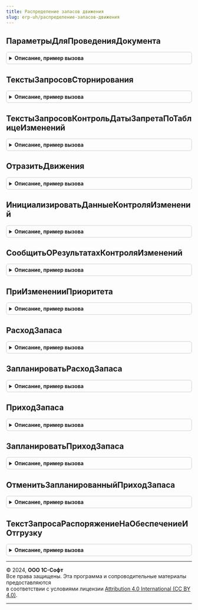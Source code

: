 ```yaml
---
title: Распределение запасов движения
slug: erp-uh/распределение-запасов-движения
---
```



## ПараметрыДляПроведенияДокумента
<details style="margin: 1em 0; padding: 0.5em; border: 1px solid #ccc; border-radius: 6px;">

<summary style="font-weight: bold; cursor: pointer;">Описание, пример вызова</summary>

```bsl

// Формирует параметры для проведения документа по регистрам учетного механизма через общий механизм проведения.
//
// Параметры:
//  Документ - ДокументОбъект - записываемый документ
//  Свойства - ФиксированнаяСтруктура - свойства документа (См. ПроведениеДокументов.СвойстваДокумента).
//
//
// Возвращаемое значение:
//  Структура - См. ПроведениеДокументов.ПараметрыУчетногоМеханизма
//
Функция ПараметрыДляПроведенияДокумента(Документ, Свойства) Экспорт
```

Пример вызова
```bsl
Результат = РаспределениеЗапасовДвижения.ПараметрыДляПроведенияДокумента(Документ, Свойства) 
```
</details>

## ТекстыЗапросовСторнирования
<details style="margin: 1em 0; padding: 0.5em; border: 1px solid #ccc; border-radius: 6px;">

<summary style="font-weight: bold; cursor: pointer;">Описание, пример вызова</summary>

```bsl

// Возвращает тексты запросов для сторнирования движений при исправлении документов
//
// Параметры:
// 	МетаданныеДокумента - ОбъектМетаданныхДокумент - Метаданные документа, который проводится.
//
// Возвращаемое значение:
// 	Соответствие - Соответствие полного имени регистра тексту запроса сторнирования
//
Функция ТекстыЗапросовСторнирования(МетаданныеДокумента) Экспорт
```

Пример вызова
```bsl
Результат = РаспределениеЗапасовДвижения.ТекстыЗапросовСторнирования(МетаданныеДокумента) 
```
</details>

## ТекстыЗапросовКонтрольДатыЗапретаПоТаблицеИзменений
<details style="margin: 1em 0; padding: 0.5em; border: 1px solid #ccc; border-radius: 6px;">

<summary style="font-weight: bold; cursor: pointer;">Описание, пример вызова</summary>

```bsl

// Дополняет текст запроса механизма проверки даты запрета по таблице изменений.
//
// Параметры:
// 	Запрос - Запрос - используется для установки параметров запроса.
//
// Возвращаемое значение:
//	Соответствие - соответствие имен таблиц изменения регистров и текстов запросов.
//
Функция ТекстыЗапросовКонтрольДатыЗапретаПоТаблицеИзменений(Запрос) Экспорт
```

Пример вызова
```bsl
Результат = РаспределениеЗапасовДвижения.ТекстыЗапросовКонтрольДатыЗапретаПоТаблицеИзменений(Запрос) 
```
</details>

## ОтразитьДвижения
<details style="margin: 1em 0; padding: 0.5em; border: 1px solid #ccc; border-radius: 6px;">

<summary style="font-weight: bold; cursor: pointer;">Описание, пример вызова</summary>

```bsl

// Процедура формирования движений по подчиненным регистрам обеспечения.
//
// Параметры:
//	ТаблицыДляДвижений - Структура - таблицы данных документа
//	Движения - КоллекцияДвижений - коллекция наборов записей движений документа
//	Отказ - Булево - признак отказа от проведения документа.
//
Процедура ОтразитьДвижения(ТаблицыДляДвижений, Движения, Отказ) Экспорт
```

Пример вызова
```bsl
РаспределениеЗапасовДвижения.ОтразитьДвижения(ТаблицыДляДвижений, Движения, Отказ) 
```
</details>

## ИнициализироватьДанныеКонтроляИзменений
<details style="margin: 1em 0; padding: 0.5em; border: 1px solid #ccc; border-radius: 6px;">

<summary style="font-weight: bold; cursor: pointer;">Описание, пример вызова</summary>

```bsl

// Формирует тексты запросов для контроля изменений записанных движений регистров.
//
// Параметры:
//  Запрос - Запрос - запрос, хранящий параметры используемые в списке запросов
//  ТекстыЗапроса - СписокЗначений Из Строка - список текстов запросов и их имен.
//  Документ - ДокументОбъект - записываемый документ.
//
Процедура ИнициализироватьДанныеКонтроляИзменений(Запрос, ТекстыЗапроса, Документ) Экспорт
```

Пример вызова
```bsl
РаспределениеЗапасовДвижения.ИнициализироватьДанныеКонтроляИзменений(Запрос, ТекстыЗапроса, Документ) 
```
</details>

## СообщитьОРезультатахКонтроляИзменений
<details style="margin: 1em 0; padding: 0.5em; border: 1px solid #ccc; border-radius: 6px;">

<summary style="font-weight: bold; cursor: pointer;">Описание, пример вызова</summary>

```bsl

// Выводит сообщения пользователю при наличии ошибок контроля изменений записанных движений регистров.
//
// Параметры:
//  РезультатыКонтроля - Структура - таблицы с результатами контроля изменений
//  Документ - ДокументОбъект - записываемый документ
//  Отказ - Булево - признак отказа от проведения документа.
//
Процедура СообщитьОРезультатахКонтроляИзменений(РезультатыКонтроля, Документ, Отказ) Экспорт
```

Пример вызова
```bsl
РаспределениеЗапасовДвижения.СообщитьОРезультатахКонтроляИзменений(РезультатыКонтроля, Документ, Отказ) 
```
</details>

## ПриИзмененииПриоритета
<details style="margin: 1em 0; padding: 0.5em; border: 1px solid #ccc; border-radius: 6px;">

<summary style="font-weight: bold; cursor: pointer;">Описание, пример вызова</summary>

```bsl

// Перераспределяет запасы при групповом изменении приоритета заказов на отгрузку.
//
// Параметры:
// 	Заказы - Массив - ссылки на заказы.
//
Процедура ПриИзмененииПриоритета(Заказы) Экспорт
```

Пример вызова
```bsl
РаспределениеЗапасовДвижения.ПриИзмененииПриоритета(Заказы) 
```
</details>

## РасходЗапаса
<details style="margin: 1em 0; padding: 0.5em; border: 1px solid #ccc; border-radius: 6px;">

<summary style="font-weight: bold; cursor: pointer;">Описание, пример вызова</summary>

```bsl

////////////////////////////////////////////////////////////////////////////////
// Шаблоны движений документов.

// Дополняет тексты запроса проведения документа текстами движений регистра ЗапасыИПотребности
// и регистра ЗапасыИПотребности, отражающего операцию движения товаров к отгрузке (списание из доступного остатка).
// Уменьшает фактический и свободный остаток товара на складе, работы в подразделении.
// Проведение документа может быть выполнено с контролем остатков.
// Если свободного остатка недостаточно могут быть задействованы запасы на складе,
// распределенные ранее на указанный документ планируемого расхода запаса.
//
// Параметры:
//  Запрос - Запрос - Запрос отражения документа.
//  ТекстыЗапроса - СписокЗначений - Список текстов запроса отражения документа.
//  Регистры - Неопределено, Структура, Строка - Список регистров для отражения.
//  ТекстЗапросаТабЧасть - Строка - Текст запроса получения данных документа. Выражения выборки должны содержать следующие поля:
//   * Ссылка                                     - ДокументСсылка                        - отражаемый документ.
//   * Период                                     - Дата                                  - дата отражения операции (соответствует дате документа).
//   * Номенклатура                               - СправочникСсылка.Номенклатура         - списываемая из запаса номенклатура.
//   * Характеристика                             - СправочникСсылка.ХарактеристикиНоменклатуры - списываемая из запаса характеристика номенклатуры.
//   * Склад                                      - СправочникСсылка.Склады -             - склад списания.
//   * Назначение                                 - СправочникСсылка.Назначения -         - назначение номенклатуры.
//   * Количество                                 - Число                                 - списываемое количество.
//   * ЗапланированныйРасходРаспределенногоЗапаса - ОпределяемыйТип.ОжидаемаяОтгрузка     - документ планирования расхода запасов,
//                                                                                          распределенные запасы которого будут израсходованы.
//   * КонтрольСвободногоОстатка                  - Булево                                - контроль свободного остатка при списании запасов.
//  ТекстыШаблоновВременныхТаблиц - см. ПроведениеДокументов.ДополнитьЗапросОтраженияДокумента.ТекстыШаблоновВременныхТаблиц
Процедура РасходЗапаса(Запрос, ТекстыЗапроса, Регистры, ТекстЗапросаТабЧасть, ТекстыШаблоновВременныхТаблиц = Неопределено) Экспорт
```

Пример вызова
```bsl
РаспределениеЗапасовДвижения.РасходЗапаса(Запрос, ТекстыЗапроса, Регистры, ТекстЗапросаТабЧасть, ТекстыШаблоновВременныхТаблиц);
```
</details>

## ЗапланироватьРасходЗапаса
<details style="margin: 1em 0; padding: 0.5em; border: 1px solid #ccc; border-radius: 6px;">

<summary style="font-weight: bold; cursor: pointer;">Описание, пример вызова</summary>

```bsl

// Дополняет тексты запроса проведения документа текстами движений регистра ЗапасыИПотребности
// и регистра ЗапасыИПотребности, отражающего операцию планируемого расхода товаров.
// Резервировать: уменьшает свободный остаток с контролем остатка, формирует резерв товара на складе по заказу.
// НеОбеспечивать: не формирует потребности и резервов, фиксирует факт приема заказа
// КОбеспечению, если есть свободный остаток на складе / в ожидаемых поступлениях: уменьшает свободный остаток,
// формирует резерв товара на складе по заказуКОбеспечению, если нет свободного остатка на складе / в ожидаемых поступлениях: формирует потребность в товаре / работах
//
// Параметры:
//  Запрос - Запрос - Запрос отражения документа.
//  ТекстыЗапроса - СписокЗначений - Список текстов запроса отражения документа.
//  Регистры - Неопределено, Структура, Строка - Список регистров для отражения.
//  ТекстЗапросаТабЧасть - Строка - Текст запроса получения данных документа. Выражения выборки должны содержать следующие поля:
//   * Ссылка                                     - ДокументСсылка                         - отражаемый документ.
//   * Период                                     - Дата                                   - дата отражения операции (соответствует дате документа).
//   * Номенклатура                               - СправочникСсылка.Номенклатура          - списываемая из запаса номенклатура.
//   * Характеристика                             - СправочникСсылка.ХарактеристикиНоменклатуры - списываемая из запаса характеристика номенклатуры.
//   * Склад                                      - СправочникСсылка.Склады -              - склад списания.
//   * Назначение                                 - СправочникСсылка.Назначения -          - назначение номенклатуры.
//   * Количество                                 - Число                                  - заказываемое количество.
//   * ВариантОбеспечения                         - ПеречислениеСсылка.ВариантыОбеспечения - вариант обеспечения.
//   * Заказ                                      - ОпределяемыйТип.ОжидаемаяОтгрузка      - заказ.
//   * ЖелаемаяДатаОтгрузки                       - Дата                                   - планируемая дата списания запасов.
//   * ПоГрафику                                  - Булево - признак, что расход товара происходит по ранее запланированному в графике расходу.
//   * РаспоряжениеВГрафике                       - ОпределяемыйТип.ОжидаемаяОтгрузка      - документ планирования расхода запаса,
//                                                                                           запасы которого будут уменьшены.
//   * КоличествоВГрафике                         - Число                                  - количество запаса, на которое будет уменьшен запас
//                                                                                           ранее запланированного в графике расхода.
//
Процедура ЗапланироватьРасходЗапаса(Запрос, ТекстыЗапроса, Регистры, ТекстЗапросаТабЧасть) Экспорт
```

Пример вызова
```bsl
РаспределениеЗапасовДвижения.ЗапланироватьРасходЗапаса(Запрос, ТекстыЗапроса, Регистры, ТекстЗапросаТабЧасть) 
```
</details>

## ПриходЗапаса
<details style="margin: 1em 0; padding: 0.5em; border: 1px solid #ccc; border-radius: 6px;">

<summary style="font-weight: bold; cursor: pointer;">Описание, пример вызова</summary>

```bsl

// Дополняет тексты запроса проведения документа текстами движений регистра ЗапасыИПотребности
// и регистра ЗапасыИПотребности, отражающего операцию фактического поступления товаров на склад
// (пополнение доступного остатка).
// Увеличивает фактический и свободный остаток товара на складе, работы в подразделении.
// Если приход товара ранее был запланирован документом планового прихода запаса (приход по графику),
// то при проведении будет уменьшен запас и свободный остаток в данном ожидаемом приходе (распоряжении).
//
// Параметры:
//  Запрос - Запрос - Запрос отражения документа.
//  ТекстыЗапроса - СписокЗначений - Список текстов запроса отражения документа.
//  Регистры - Неопределено, Структура, Строка - Список регистров для отражения.
//  ТекстЗапросаТабЧасть - Строка - Текст запроса получения данных документа. Выражения выборки должны содержать следующие поля:
//   * Ссылка               - ДокументСсылка                        - отражаемый документ.
//   * Период               - Дата                                  - дата отражения операции (соответствует дате документа).
//   * Номенклатура         - СправочникСсылка.Номенклатура         - приходуемая номенклатура.
//   * Характеристика       - СправочникСсылка.ХарактеристикиНоменклатуры - приходуемая характеристика номенклатуры.
//   * Склад                - СправочникСсылка.Склады -             - склад оприходования.
//   * Назначение           - СправочникСсылка.Назначения -         - назначение приходуемой номенклатуры.
//   * Количество           - Число                                 - приходуемое количество.
//   * ПоГрафику            - Булево                                - признак, что приход товара происходит по ранее запланированному в графике поступлению.
//   * РаспоряжениеВГрафике - ОпределяемыйТип.ОжидаемоеПоступление  - документ планирования прихода запаса,
//                                                                    запасы которого будут уменьшены на величину данного прихода запаса.
//  ТекстыШаблоновВременныхТаблиц - см. ПроведениеДокументов.ДополнитьЗапросОтраженияДокумента.ТекстыШаблоновВременныхТаблиц
Процедура ПриходЗапаса(Запрос, ТекстыЗапроса, Регистры, ТекстЗапросаТабЧасть, ТекстыШаблоновВременныхТаблиц = Неопределено) Экспорт
```

Пример вызова
```bsl
РаспределениеЗапасовДвижения.ПриходЗапаса(Запрос, ТекстыЗапроса, Регистры, ТекстЗапросаТабЧасть, ТекстыШаблоновВременныхТаблиц);
```
</details>

## ЗапланироватьПриходЗапаса
<details style="margin: 1em 0; padding: 0.5em; border: 1px solid #ccc; border-radius: 6px;">

<summary style="font-weight: bold; cursor: pointer;">Описание, пример вызова</summary>

```bsl

// Дополняет тексты запроса проведения документа текстами движений регистра ЗапасыИПотребности
// и регистра ЗапасыИПотребности, отражающего операцию фактического поступления товаров на склад
// (пополнение доступного остатка).
// Увеличивает фактический и свободный остаток товара на складе, работы в подразделении.
// Если приход товара ранее был запланирован документом планового прихода запаса (приход по графику),
// то при проведении будет уменьшен запас и свободный остаток в данном ожидаемом приходе (распоряжении).
//
// Параметры:
//  Запрос - Запрос - Запрос отражения документа.
//  ТекстыЗапроса - СписокЗначений - Список текстов запроса отражения документа.
//  Регистры - Неопределено, Структура, Строка - Список регистров для отражения.
//  ТекстЗапросаТабЧасть - Строка - Текст запроса получения данных документа. Выражения выборки должны содержать следующие поля:
//   * Ссылка               - ДокументСсылка                        - отражаемый документ.
//   * Период               - Дата                                  - дата отражения операции (соответствует дате документа).
//   * Номенклатура         - СправочникСсылка.Номенклатура         - приходуемая номенклатура.
//   * Характеристика       - СправочникСсылка.ХарактеристикиНоменклатуры - приходуемая характеристика номенклатуры.
//   * Склад                - СправочникСсылка.Склады -             - склад оприходования.
//   * Назначение           - СправочникСсылка.Назначения -         - назначение приходуемой номенклатуры.
//   * Количество           - Число                                 - приходуемое количество.
//   * Заказ                - ОпределяемыйТип.ОжидаемоеПоступление  - заказ по которому планируется поступление.
//   * ДатаПоступления      - Булево                                - дата на которую планируется поступление.
//   * ДоступенДляРасхода   - Булево                                - признак, что данный запас можно использовать для обеспечения запланированного расхода запаса.
//   * ПоГрафику            - Булево                                - признак, что приход товара происходит по ранее запланированному в графике поступлению.
//   * РаспоряжениеВГрафике - ОпределяемыйТип.ОжидаемоеПоступление  - документ планирования прихода запаса,
//                                                                    запасы которого будут уменьшены.
//   * КоличествоВГрафике   - Число                                 - количество запаса, на которое будет уменьшен запас ранее запланированного в графике поступления.
Процедура ЗапланироватьПриходЗапаса(Запрос, ТекстыЗапроса, Регистры, ТекстЗапросаТабЧасть) Экспорт
```

Пример вызова
```bsl
РаспределениеЗапасовДвижения.ЗапланироватьПриходЗапаса(Запрос, ТекстыЗапроса, Регистры, ТекстЗапросаТабЧасть) 
```
</details>

## ОтменитьЗапланированныйПриходЗапаса
<details style="margin: 1em 0; padding: 0.5em; border: 1px solid #ccc; border-radius: 6px;">

<summary style="font-weight: bold; cursor: pointer;">Описание, пример вызова</summary>

```bsl

// Дополняет тексты запроса проведения документа текстами движений регистра ЗапасыИПотребности
// и регистра ЗапасыИПотребности, отражающего операцию отмены запланированного прихода товаров на склад.
// Увеличивает фактический и свободный остаток товара на складе, работы в подразделении.
// Будет уменьшен запас и свободный остаток в ожидаемом приходе (распоряжении).
//
// Параметры:
//  Запрос - Запрос - Запрос отражения документа.
//  ТекстыЗапроса - СписокЗначений - Список текстов запроса отражения документа.
//  Регистры - Неопределено, Структура, Строка - Список регистров для отражения.
//  ТекстЗапросаТабЧасть - Строка - Текст запроса получения данных документа. Выражения выборки должны содержать следующие поля:
//   * Ссылка               - ДокументСсылка                        - отражаемый документ.
//   * Период               - Дата                                  - дата отражения операции (соответствует дате документа).
//   * Номенклатура         - СправочникСсылка.Номенклатура         - приходуемая номенклатура.
//   * Характеристика       - СправочникСсылка.ХарактеристикиНоменклатуры - приходуемая характеристика номенклатуры.
//   * Склад                - СправочникСсылка.Склады -             - склад оприходования.
//   * Назначение           - СправочникСсылка.Назначения -         - назначение приходуемой номенклатуры.
//   * Количество           - Число                                 - отменяемое количество.
//   * РаспоряжениеВГрафике - ОпределяемыйТип.ОжидаемоеПоступление  - документ планирования прихода запаса,
//                                                                    запасы которого будут уменьшены.
Процедура ОтменитьЗапланированныйПриходЗапаса(Запрос, ТекстыЗапроса, Регистры, ТекстЗапросаТабЧасть) Экспорт
```

Пример вызова
```bsl
РаспределениеЗапасовДвижения.ОтменитьЗапланированныйПриходЗапаса(Запрос, ТекстыЗапроса, Регистры, ТекстЗапросаТабЧасть) 
```
</details>

## ТекстЗапросаРаспоряжениеНаОбеспечениеИОтгрузку
<details style="margin: 1em 0; padding: 0.5em; border: 1px solid #ccc; border-radius: 6px;">

<summary style="font-weight: bold; cursor: pointer;">Описание, пример вызова</summary>

```bsl

// Дополняет тексты запроса проведения документа текстами движений регистра ЗапасыИПотребности,
// отражающего операцию планирования графика отгрузки по датам, а также движения товаров к отгрузке.
//
// Параметры:
//  ТекстЗапросаТабЧасть - Строка - Текст запроса получения данных документа
//  	Выражения выборки должны содержать следующие поля:
//   * Период                                     - Дата                                   - дата отражения операции (соответствует дате документа).
//   * Номенклатура                               - СправочникСсылка.Номенклатура          - списываемая из запаса номенклатура.
//   * Характеристика                             - СправочникСсылка.ХарактеристикиНоменклатуры - списываемая из запаса характеристика номенклатуры.
//   * Склад                                      - СправочникСсылка.Склады -              - склад списания.
//   * Назначение                                 - СправочникСсылка.Назначения -          - назначение номенклатуры.
//   * Количество                                 - Число                                  - заказываемое количество.
//   * ВариантОбеспечения                         - ПеречислениеСсылка.ВариантыОбеспечения - вариант обеспечения.
//   * ЗаказНаОтгрузку                            - ОпределяемыйТип.ОжидаемаяОтгрузка      - заказ.
//   * ЖелаемаяДатаОтгрузки                       - Дата                                   - планируемая дата списания запасов.
//   * ДатаПриема - Дата -
//   * ПорядокПоПриоритету - Число -
//   * ГотовКОбеспечению - Булево -
//   * ГотовКОтгрузке - Булево -
//  ИгнорироватьГотовностьКОбеспечению - Булево -
//
//	Возвращаемое значение:
//   Строка - Текст запроса.
Функция ТекстЗапросаРаспоряжениеНаОбеспечениеИОтгрузку(ТекстЗапросаТабЧасть, ИгнорироватьГотовностьКОбеспечению) Экспорт
```

Пример вызова
```bsl
Результат = РаспределениеЗапасовДвижения.ТекстЗапросаРаспоряжениеНаОбеспечениеИОтгрузку(ТекстЗапросаТабЧасть, ИгнорироватьГотовностьКОбеспечению) 
```
</details>

---

© 2024, **ООО 1С-Софт**  
Все права защищены. Эта программа и сопроводительные материалы предоставляются  
в соответствии с условиями лицензии [Attribution 4.0 International (CC BY 4.0)](https://creativecommons.org/licenses/by/4.0/legalcode).

---
